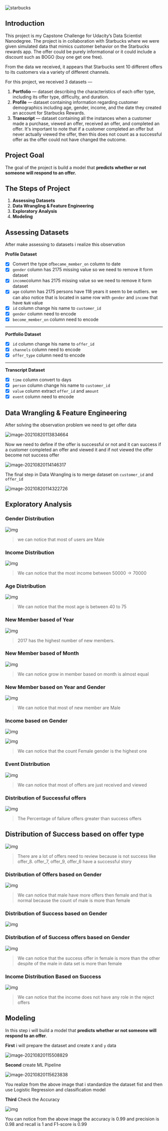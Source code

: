 ![starbucks](docs/assets/images/starbucks.jpg)

## Introduction

This project is my Capstone Challenge for Udacity’s Data Scientist Nanodegree. The project is in collaboration with Starbucks where we were given simulated data that mimics customer behavior on the Starbucks rewards app. The offer could be purely informational or it could include a discount such as BOGO (buy one get one free).

From the data we received, it appears that Starbucks sent 10 different offers to its customers via a variety of different channels.

For this project, we received 3 datasets —

1. **Portfolio** — dataset describing the characteristics of each offer type, including its offer type, difficulty, and duration.
2. **Profile** — dataset containing information regarding customer demographics including age, gender, income, and the date they created an account for Starbucks Rewards.
3. **Transcript** — dataset containing all the instances when a customer made a purchase, viewed an offer, received an offer, and completed an offer. It's important to note that if a customer completed an offer but never actually viewed the offer, then this does not count as a successful offer as the offer could not have changed the outcome.

## Project Goal

The goal of the project is build a model that **predicts whether or not someone will respond to an offer.** 

## The Steps of Project

1. **Assessing Datasets**
2. **Data Wrangling & Feature Engineering**
3. **Exploratory Analysis**
4. **Modeling** 

## Assessing Datasets

After make assessing to datasets i realize this observation 

**Profile Dataset**

- [x]  Convert the type of`became_member_on` column to date
- [x] `gender` column has $2175$ missing value so we need to remove it form dataset
- [x] `income`column has $2175$ missing value so we need to remove it form dataset
- [x] `age` column has $2175$ persons have $118$ years it seem to be outliers. we can also notice that is located in same row with `gender` and `income` that have `NaN` value
- [x] `id` column change his name to `customer_id`
- [x] `gender` column need to encode
- [x] `become_member_on` column need to encode

------

**Portfolio Dataset**

- [x]    `id` column change his name to `offer_id`
- [x] `channels` column need to encode
- [x] `offer_type` column need to encode

------

**Transcript Dataset**

- [x] `time` column convert to days
- [x] `person` column change his name to `customer_id`
- [x] `value` column extract `offer_id` and `amount`
- [x] `event` column need to encode

## Data Wrangling & Feature Engineering

After solving the observation problem we need to get offer data 

![image-20210820113834664](docs/assets/images/image-20210820113834664.png)

Now we need to define if the offer is successful or not and it can success if a customer completed an offer and viewed it and if not viewed the offer become not success offer

![image-20210820114146317](docs/assets/images/image-20210820114146317.png)

The final step in Data Wrangling is to merge dataset on `customer_id` and `offer_id` 

![image-20210820114322726](docs/assets/images/image-20210820114322726.png)

## Exploratory Analysis

### Gender Distribution

![img](docs/assets/images/Starbucks_Capstone_notebook_97_0.png)

> we can notice that most of users are Male

### Income Distribution

![img](docs/assets/images/Starbucks_Capstone_notebook_100_0.png)

> We can notice that the most income between $50000 \to 70000$

### Age Distribution

![img](docs/assets/images/Starbucks_Capstone_notebook_103_0.png)

> We can notice that the most age is between 40 to 75

### New Member based of Year

![img](docs/assets/images/Starbucks_Capstone_notebook_106_0.png)

> 2017 has the highest number of new members.

### New Member based of Month

![img](docs/assets/images/Starbucks_Capstone_notebook_109_0.png)

> We can notice grow in member based on month is almost equal

### New Member based on Year and Gender

![img](docs/assets/images/Starbucks_Capstone_notebook_112_0.png)

> We can notice that most of new member are Male

### Income based on Gender

![img](docs/assets/images/Starbucks_Capstone_notebook_115_0.png)

![img](docs/assets/images/Starbucks_Capstone_notebook_116_0.png)

> We can notice that the count Female gender is the highest one

### Event Distribution

![img](docs/assets/images/Starbucks_Capstone_notebook_120_0.png)

> We can notice that most of offers are just received and viewed

### Distribution of Successful offers

![img](docs/assets/images/Starbucks_Capstone_notebook_127_0.png)

> The Percentage of failure offers greater than success offers

## Distribution of Success based on offer type

![img](docs/assets/images/Starbucks_Capstone_notebook_130_0.png)

> There are a lot of offers need to review because is not success like offer_8.
> offer_7, offer_9, offer_6 have a successful story

### Distribution of Offers based on Gender

![img](docs/assets/images/Starbucks_Capstone_notebook_133_0.png)

> We can notice that male have more offers then female and that is normal because the count of male is more than female

### Distribution of Success based on Gender

![img](docs/assets/images/Starbucks_Capstone_notebook_136_0.png)

### Distribution of of Success offers based on Gender

![img](docs/assets/images/Starbucks_Capstone_notebook_139_0.png)

> We can notice that the success offer in female is more than the other despite of the male in data set is more than female

### Income Distribution Based on Success

![img](docs/assets/images/Starbucks_Capstone_notebook_142_0.png)

> We can notice that the income does not have any role in the reject offers

## Modeling

In this step i will build a model that **predicts whether or not someone will respond to an offer**.

**First** i will prepare the dataset and create `X` and `y` data

![image-20210820115508829](docs/assets/images/image-20210820115508829.png)

**Second** create ML Pipeline

![image-20210820115623838](docs/assets/images/image-20210820115623838.png)

You realize from the above image that i standardize the dataset fist and then use Logistic Regression and classification model

**Third** Check the Accuracy

![img](docs/assets/images/Starbucks_Capstone_notebook_163_0.png) 

You can notice from the above image the accuracy is 0.99 and precision is 0.98 and recall is 1 and F1-score is 0.99 

